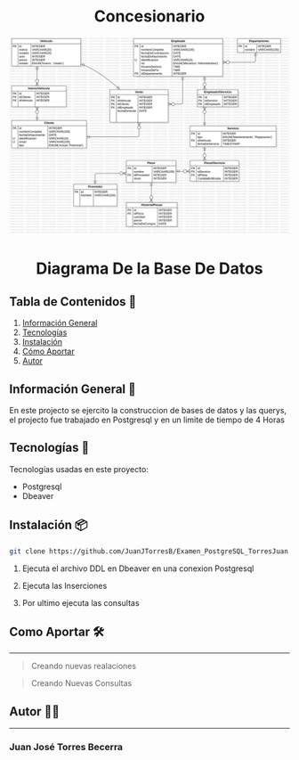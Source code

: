 <div align="center">
<h1 text-align="center">Concesionario</h1>
</div>

<div align="center">
  <a href="">
    <img src="DiagramaBaseDeDatosConcecionario.jpg">
  </a>
<h1 text-align="center">Diagrama De la Base De Datos</h1>
</div>
  
## Tabla de Contenidos 🔗
1. [Información General](#información-general-)
2. [Tecnologías](#tecnologías-)
3. [Instalación](#instalación-)
4. [Cómo Aportar](#como-aportar-)
5. [Autor](#autor-)

## Información General 📒
En este projecto se ejercito la construccion de bases de datos y las querys, el projecto fue trabajado en Postgresql y en un limite de tiempo de 4 Horas

## Tecnologías 🤖
Tecnologías usadas en este proyecto:
- Postgresql
- Dbeaver

## Instalación 📦
```bash
git clone https://github.com/JuanJTorresB/Examen_PostgreSQL_TorresJuan.git
```
1. Ejecuta el archivo DDL en Dbeaver en una conexion Postgresql

2. Ejecuta las Inserciones

3. Por ultimo ejecuta las consultas

## Como Aportar 🛠
***
> Creando nuevas realaciones

> Creando Nuevas Consultas

## Autor 🐦‍🔥
***
### Juan José Torres Becerra